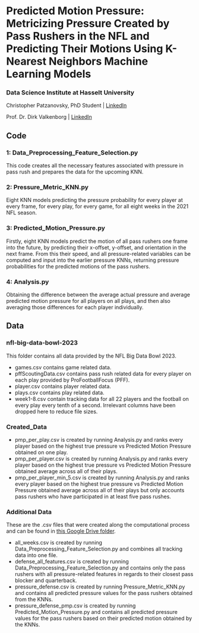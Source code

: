 # Predicted Motion Pressure: Metricizing Pressure Created by Pass Rushers in the NFL and Predicting Their Motions Using K-Nearest Neighbors Machine Learning Models


### Data Science Institute at Hasselt University
Christopher Patzanovsky, PhD Student | [LinkedIn](https://www.linkedin.com/in/christopher-patzanovsky-01a20a100/?originalSubdomain=de)

Prof. Dr. Dirk Valkenborg | [LinkedIn](https://www.linkedin.com/search/results/all/?fetchDeterministicClustersOnly=true&heroEntityKey=urn%3Ali%3Afsd_profile%3AACoAAAEwSEMBKq6Q4PaDN09mGlz9-LmdN2stwhQ&keywords=dirk%20valkenborg&origin=RICH_QUERY_SUGGESTION&position=0&searchId=2a4bef15-cdb4-4f61-80b3-a35390b02b49&sid=k%3B!&spellCorrectionEnabled=false)


## Code
### 1: Data_Preprocessing_Feature_Selection.py
This code creates all the necessary features associated with pressure in pass rush and prepares the data for the upcoming KNN.

### 2: Pressure_Metric_KNN.py
Eight KNN models predicting the pressure probability for every player at every frame, for every play, for every game, for all eight weeks in the 2021 NFL season.

### 3: Predicted_Motion_Pressure.py
Firstly, eight KNN models predict the motion of all pass rushers one frame into the future, by predicting their x-offset, y-offset, and orientation in the next frame. From this their speed, and all pressure-related variables can be computed and input into the earlier pressure KNNs, returning pressure probabilities for the predicted motions of the pass rushers.

### 4: Analysis.py
Obtaining the difference between the average actual pressure and average predicted motion pressure for all players on all plays, and then also averaging those differences for each player individually.


## Data
### nfl-big-data-bowl-2023
This folder contains all data provided by the NFL Big Data Bowl 2023.
- games.csv contains game related data.
- pffScoutingData.csv contains pass rush related data for every player on each play provided by ProFootballFocus (PFF).
- player.csv contains player related data.
- plays.csv contains play related data.
- week1-8.csv contain tracking data for all 22 players and the football on every play every tenth of a second. Irrelevant columns have been dropped here to reduce file sizes.

### Created_Data
- pmp_per_play.csv is created by running Analysis.py and ranks every player based on the highest true pressure vs Predicted Motion Pressure obtained on one play.
- pmp_per_player.csv is created by running Analysis.py and ranks every player based on the highest true pressure vs Predicted Motion Pressure obtained average across all of their plays.
- pmp_per_player_min_5.csv is created by running Analysis.py and ranks every player based on the highest true pressure vs Predicted Motion Pressure obtained average across all of their plays but only accounts pass rushers who have participated in at least five pass rushes.

### Additional Data
These are the .csv files that were created along the computational process and can be found in [this Google Drive folder](https://drive.google.com/drive/folders/1kAPqqgPEN-1JVS7bJWOLVKaUk9XjABNo?usp=sharing).
- all_weeks.csv is created by running Data_Preprocessing_Feature_Selection.py and combines all tracking data into one file.
- defense_all_features.csv is created by running Data_Preprocessing_Feature_Selection.py and contains only the pass rushers with all pressure-related features in regards to their closest pass blocker and quarterback.
- pressure_defense.csv is created by running Pressure_Metric_KNN.py and contains all predicted pressure values for the pass rushers obtained from the KNNs.
- pressure_defense_pmp.csv is created by running Predicted_Motion_Pressure.py and contains all predicted pressure values for the pass rushers based on their predicted motion obtained by the KNNs.
